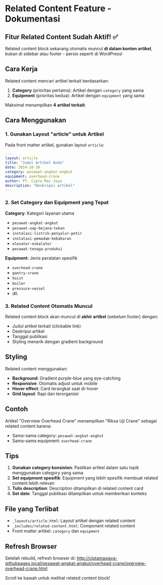 # Related Content Feature - Dokumentasi

## Fitur Related Content Sudah Aktif! ✅

Related content block sekarang otomatis muncul **di dalam konten artikel**, bukan di sidebar atau footer - persis seperti di WordPress!

## Cara Kerja

Related content mencari artikel terkait berdasarkan:

1. **Category** (prioritas pertama): Artikel dengan `category` yang sama
2. **Equipment** (prioritas kedua): Artikel dengan `equipment` yang sama

Maksimal menampilkan **4 artikel terkait**.

## Cara Menggunakan

### 1. Gunakan Layout "article" untuk Artikel

Pada front matter artikel, gunakan layout `article`:

```yaml
---
layout: article
title: "Judul Artikel Anda"
date: 2024-10-30
category: pesawat-angkat-angkut
equipment: overhead-crane
author: PT. Cipta Mas Jaya
description: "Deskripsi artikel"
---
```

### 2. Set Category dan Equipment yang Tepat

**Category**: Kategori layanan utama
- `pesawat-angkat-angkut`
- `pesawat-uap-bejana-tekan`
- `instalasi-listrik-penyalur-petir`
- `instalasi-pemadam-kebakaran`
- `elevator-eskalator`
- `pesawat-tenaga-produksi`

**Equipment**: Jenis peralatan spesifik
- `overhead-crane`
- `gantry-crane`
- `hoist`
- `boiler`
- `pressure-vessel`
- dll.

### 3. Related Content Otomatis Muncul

Related content block akan muncul di **akhir artikel** (sebelum footer) dengan:
- Judul artikel terkait (clickable link)
- Deskripsi artikel
- Tanggal publikasi
- Styling menarik dengan gradient background

## Styling

Related content menggunakan:
- **Background**: Gradient purple-blue yang eye-catching
- **Responsive**: Otomatis adjust untuk mobile
- **Hover effect**: Card terangkat saat di-hover
- **Grid layout**: Rapi dan terorganisir

## Contoh

Artikel "Overview Overhead Crane" menampilkan "Riksa Uji Crane" sebagai related content karena:
- Sama-sama category: `pesawat-angkat-angkut`
- Sama-sama equipment: `overhead-crane`

## Tips

1. **Gunakan category konsisten**: Pastikan artikel dalam satu topik menggunakan category yang sama
2. **Set equipment spesifik**: Equipment yang lebih spesifik membuat related content lebih relevan
3. **Tulis description**: Description ditampilkan di related content card
4. **Set date**: Tanggal publikasi ditampilkan untuk memberikan konteks

## File yang Terlibat

- `_layouts/article.html`: Layout artikel dengan related content
- `_includes/related-content.html`: Component related content
- Front matter artikel: `category` dan `equipment`

## Refresh Browser

Setelah rebuild, refresh browser di:
http://ciptamasjaya-githubpages.local/pesawat-angkat-angkut/overhead-crane/overview-overhead-crane.html

Scroll ke bawah untuk melihat related content block!
